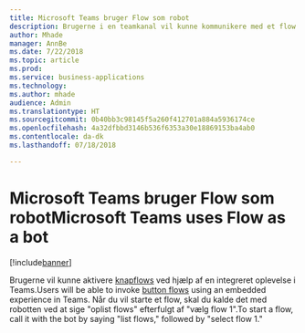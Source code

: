 ```yaml
---
title: Microsoft Teams bruger Flow som robot
description: Brugerne i en teamkanal vil kunne kommunikere med et flow skriftligt blot ved at skrive kommandoer i en kanal for at interagere med den.
author: Mhade
manager: AnnBe
ms.date: 7/22/2018
ms.topic: article
ms.prod: 
ms.service: business-applications
ms.technology: 
ms.author: mhade
audience: Admin
ms.translationtype: HT
ms.sourcegitcommit: 0b40bb3c98145f5a260f412701a884a5936174ce
ms.openlocfilehash: 4a32dfbbd3146b536f6353a30e18869153ba4ab0
ms.contentlocale: da-dk
ms.lasthandoff: 07/18/2018

---
```

# <a name="microsoft-teams-uses-flow-as-a-bot"></a><span data-ttu-id="13fd7-103">Microsoft Teams bruger Flow som robot</span><span class="sxs-lookup"><span data-stu-id="13fd7-103">Microsoft Teams uses Flow as a bot</span></span>


[!include[banner](../../includes/banner.md)]

<span data-ttu-id="13fd7-104">Brugerne vil kunne aktivere [knapflows](https://docs.microsoft.com/flow/introduction-to-button-flows) ved hjælp af en integreret oplevelse i Teams.</span><span class="sxs-lookup"><span data-stu-id="13fd7-104">Users will be able to invoke [button flows](https://docs.microsoft.com/flow/introduction-to-button-flows) using an embedded experience in Teams.</span></span> <span data-ttu-id="13fd7-105">Når du vil starte et flow, skal du kalde det med robotten ved at sige "oplist flows" efterfulgt af "vælg flow 1".</span><span class="sxs-lookup"><span data-stu-id="13fd7-105">To start a flow, call it with the bot by saying "list flows," followed by "select flow 1."</span></span>


